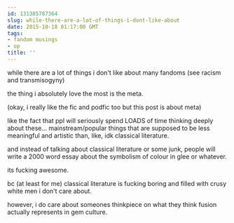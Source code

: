```yaml
---
id: 131385787364
slug: while-there-are-a-lot-of-things-i-dont-like-about
date: 2015-10-18 01:17:00 GMT
tags:
- fandom musings
- op
title: ''
---
```

while there are a lot of things i don't like about many fandoms (see racism and transmisogyny)

the thing i absolutely love the most is the meta. 

(okay, i really like the fic and podfic too but this post is about meta)

like the fact that ppl will seriously spend LOADS of time thinking deeply about these... mainstream/popular things that are supposed to be less meaningful and artistic than, like, idk classical literature.

and instead of talking about classical literature or some junk, people will write a 2000 word essay about the symbolism of colour in glee or whatever.

its fucking awesome.

bc (at least for me) classical literature is fucking boring and filled with crusy white men i don't care about.

however, i do care about someones thinkpiece on what they think fusion actually represents in gem culture.